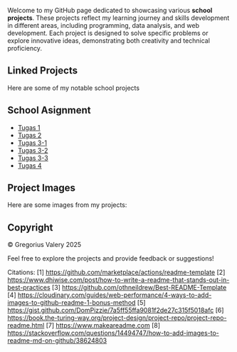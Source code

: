 Welcome to my GitHub page dedicated to showcasing various **school projects**. These projects reflect my learning journey and skills development in different areas, including programming, data analysis, and web development. Each project is designed to solve specific problems or explore innovative ideas, demonstrating both creativity and technical proficiency.

## Linked Projects
Here are some of my notable school projects


## School Asignment
- [Tugas 1](Tugas1.html)
- [Tugas 2](Tugas2.html)
- [Tugas 3-1](Tugas3-1.html)
- [Tugas 3-2](Tugas3-2.html)
- [Tugas 3-3](Tugas3-3.html)
- [Tugas 4](Tugas4.html)
  
## Project Images
Here are some images from my projects:


## Copyright
© Gregorius Valery 2025

Feel free to explore the projects and provide feedback or suggestions!

Citations:
[1] https://github.com/marketplace/actions/readme-template
[2] https://www.dhiwise.com/post/how-to-write-a-readme-that-stands-out-in-best-practices
[3] https://github.com/othneildrew/Best-README-Template
[4] https://cloudinary.com/guides/web-performance/4-ways-to-add-images-to-github-readme-1-bonus-method
[5] https://gist.github.com/DomPizzie/7a5ff55ffa9081f2de27c315f5018afc
[6] https://book.the-turing-way.org/project-design/project-repo/project-repo-readme.html
[7] https://www.makeareadme.com
[8] https://stackoverflow.com/questions/14494747/how-to-add-images-to-readme-md-on-github/38624803
